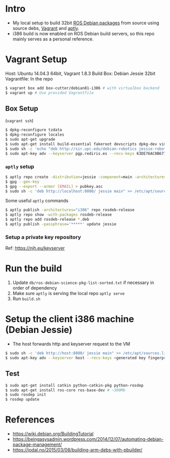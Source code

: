 # Intro

- My local setup to build 32bit [ROS Debian packages](https://wiki.debian.org/DebianScience/Robotics/ROS/Packages) from source using source debs, [Vagrant](https://www.vagrantup.com/) and [aptly](http://www.aptly.info/).
- i386 build is now enabled on ROS Debian build servers, so this repo mainly serves as a personal reference.

# Vagrant Setup

Host: Ubuntu 14.04.3 64bit, Vagrant 1.8.3
Build Box: Debian Jessie 32bit
Vagrantfile: In the repo

```bash
$ vagrant box add box-cutter/debian81-i386 # with virtualbox backend
$ vagrant up # Use provided Vagrantfile
```

## Box Setup

(`vagrant ssh`)

```bash
$ dpkg-reconfigure tzdata
$ dpkg-reconfigure locales
$ sudo apt-get upgrade
$ sudo apt-get install build-essential fakeroot devscripts dpkg-dev vim tmux htop rng-tools aptly
$ sudo sh -c 'echo "deb http://sir.upc.edu/debian-robotics jessie-robotics main" > /etc/apt/sources.list.d/debian-robotics.list'
$ sudo apt-key adv --keyserver pgp.rediris.es --recv-keys 63DE76AC0B6779BF
```

### `aptly` setup

```bash
$ aptly repo create -distribution=jessie -component=main -architectures=i386 rosdeb-release
$ gpg --gen-key
$ gpg --export --armor [EMAIL] > pubkey.asc
$ sudo sh -c 'deb http://localhost:8080/ jessie main" >> /etc/apt/sources.list.d/debian-robotics.list'
```

Some useful `aptly` commands

```bash
$ aptly publish -architectures="i386" repo rosdeb-release
$ aptly repo show -with-packages rosdeb-release
$ aptly repo add rosdeb-release *.deb
$ aptly publish -passphrase='*****' update jessie
```

### Setup a private key repository

Ref: https://njh.eu/keyserver

# Run the build

1. Update `db/ros-debian-science-pkg-list-sorted.txt` if necessary in order of dependency 
2. Make sure `aptly` is serving the local repo `aptly serve`
3. Run `build.sh`

# Setup the client i386 machine (Debian Jessie)

- The host forwards http and keyserver request to the VM

```bash
$ sudo sh -c 'deb http://host:8080/ jessie main" >> /etc/apt/sources.list.d/debian-robotics.list'
$ sudo apt-key adv --keyserver host --recv-keys <generated key fingerprint>
```

## Test

```bash
$ sudo apt-get install catkin python-catkin-pkg python-rosdep
$ sudo apt-get install ros-core ros-base-dev # ~300Mb
$ sudo rosdep init
$ rosdep update
```

# References

- https://wiki.debian.org/BuildingTutorial
- https://beingasysadmin.wordpress.com/2014/12/07/automating-debian-package-management/
- https://jodal.no/2015/03/08/building-arm-debs-with-pbuilder/

